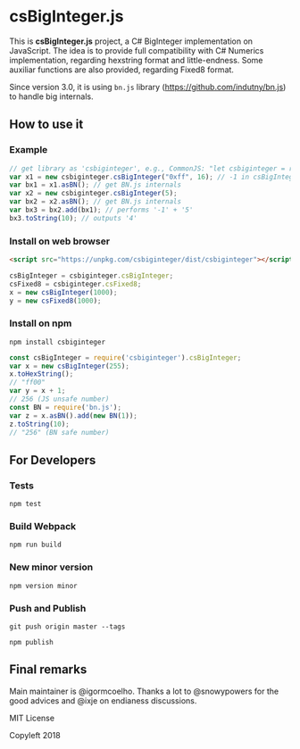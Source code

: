 # csBigInteger.js

This is **csBigInteger.js** project, a C# BigInteger implementation on JavaScript.
The idea is to provide full compatibility with C# Numerics implementation, regarding hexstring format and little-endness.
Some auxiliar functions are also provided, regarding Fixed8 format.

Since version 3.0, it is using `bn.js` library (https://github.com/indutny/bn.js) to handle big internals.

## How to use it

### Example
```js
// get library as 'csbiginteger', e.g., CommonJS: "let csbiginteger = require('csbiginteger')"
var x1 = new csbiginteger.csBigInteger("0xff", 16); // -1 in csBigInteger
var bx1 = x1.asBN(); // get BN.js internals
var x2 = new csbiginteger.csBigInteger(5);
var bx2 = x2.asBN(); // get BN.js internals
var bx3 = bx2.add(bx1); // performs '-1' + '5'
bx3.toString(10); // outputs '4'
```

### Install on web browser

```html
<script src="https://unpkg.com/csbiginteger/dist/csbiginteger"></script>
```

```js
csBigInteger = csbiginteger.csBigInteger;
csFixed8 = csbiginteger.csFixed8;
x = new csBigInteger(1000);
y = new csFixed8(1000);
```

### Install on npm

`npm install csbiginteger`

```js
const csBigInteger = require('csbiginteger').csBigInteger;
var x = new csBigInteger(255);
x.toHexString();
// "ff00"
var y = x + 1;
// 256 (JS unsafe number)
const BN = require('bn.js');
var z = x.asBN().add(new BN(1));
z.toString(10);
// "256" (BN safe number)
```

## For Developers

### Tests

`npm test`

### Build Webpack

`npm run build`

### New minor version

`npm version minor`

### Push and Publish

`git push origin master --tags`

`npm publish`

## Final remarks


Main maintainer is @igormcoelho.  Thanks a lot to @snowypowers for the good advices and @ixje on endianess discussions.

MIT License

Copyleft 2018

